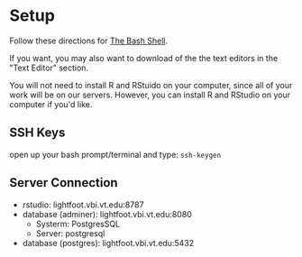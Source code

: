 # Setup

Follow these directions for [The Bash Shell][1].

If you want, you may also want to download of the the text editors in the "Text Editor" section.

You will not need to install R and RStuido on your computer, since all of your work will be on our servers.
However, you can install R and RStudio on your computer if you'd like.

[1]: https://swcarpentry.github.io/workshop-template/#setup

## SSH Keys

open up your bash prompt/terminal and type: `ssh-keygen`

## Server Connection

- rstudio: lightfoot.vbi.vt.edu:8787
- database (adminer): lightfoot.vbi.vt.edu:8080
    - Systerm: PostgresSQL
    - Server: postgresql
- database (postgres): lightfoot.vbi.vt.edu:5432
